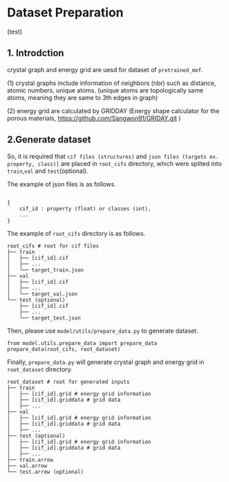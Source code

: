 # Dataset Preparation
(test)
## 1. Introdction
crystal graph and energy grid are uesd for dataset of `pretrained_mof`.

(1) crystal graphs include information of neighbors (nbr) such as distance, atomic numbers, unique atoms.
(unique atoms are topologically same atoms, meaning they are same to 3th edges in graph)

(2) energy grid are calculated by GRIDDAY (Energy shape calculator for the porous materials, https://github.com/Sangwon91/GRIDAY.git )
 
## 2.Generate dataset
So, it is required that `cif files (structures)` and `json files (targets ex. property, class)]` are placed in `root_cifs` directory, which were splited into `train`,`val` and `test`(optional). 

The example  of json files is as follows.
```

{ 
    cif_id : property (float) or classes (int),
    ...
}
```
The example of `root_cifs` directory is as follows.

    root_cifs # root for cif files
    ├── train            
    │   ├── [cif_id].cif
    │   ├── ...
    │   └── target_train.json
    ├── val       
    │   ├── [cif_id].cif
    │   ├── ...
    │   └── target_val.json
    └── test (optional)
        ├── [cif_id].cif
        ├── ...
        └── target_test.json
    

Then, please use `model/utils/prepare_data.py` to generate dataset.
```angular2html
from model.utils.prepare_data import prepare_data
prepare_data(root_cifs, root_dataset) 
```
Finally, `prepare_data.py` will generate crystal graph and energy grid in `root_dataset` directory.

    root_dataset # root for generated inputs 
    ├── train            
    │   ├── [cif_id].grid # energy grid information
    │   ├── [cif_id].griddata # grid data
    │   ├── ...
    ├── val          
    │   ├── [cif_id].grid # energy grid information
    │   ├── [cif_id].griddata # grid data
    │   ├── ...
    ├── test (optional)      
    │   ├── [cif_id].grid # energy grid information
    │   ├── [cif_id].griddata # grid data
    │   ├── ...
    ├── train.arrow
    ├── val.arrow
    └── test.arrow (optional)


